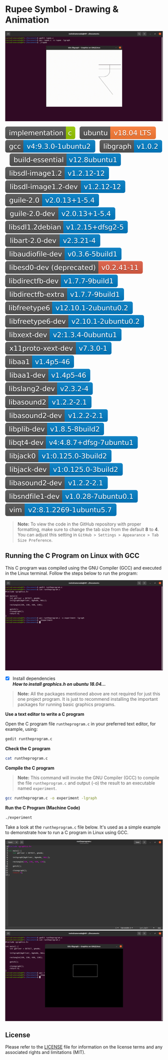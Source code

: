 # Rupee Symbol - Drawing & Animation

![Screenshot](rupee.gif?raw=true)

![Badge](badges/badge-01.svg?raw=true&sanitize=true)&emsp;![Badge](badges/badge-02.svg?raw=true&sanitize=true)&emsp;![Badge](badges/badge-03.svg?raw=true&sanitize=true)&emsp;![Badge](badges/badge-04.svg?raw=true&sanitize=true)&emsp;![Badge](badges/badge-05.svg?raw=true&sanitize=true)&emsp;![Badge](badges/badge-06.svg?raw=true&sanitize=true)&emsp;![Badge](badges/badge-07.svg?raw=true&sanitize=true)&emsp;![Badge](badges/badge-08.svg?raw=true&sanitize=true)&emsp;![Badge](badges/badge-09.svg?raw=true&sanitize=true)&emsp;![Badge](badges/badge-10.svg?raw=true&sanitize=true)&emsp;![Badge](badges/badge-11.svg?raw=true&sanitize=true)&emsp;![Badge](badges/badge-12.svg?raw=true&sanitize=true)&emsp;![Badge](badges/badge-13.svg?raw=true&sanitize=true)&emsp;![Badge](badges/badge-14.svg?raw=true&sanitize=true)&emsp;![Badge](badges/badge-15.svg?raw=true&sanitize=true)&emsp;![Badge](badges/badge-16.svg?raw=true&sanitize=true)&emsp;![Badge](badges/badge-17.svg?raw=true&sanitize=true)&emsp;![Badge](badges/badge-18.svg?raw=true&sanitize=true)&emsp;![Badge](badges/badge-19.svg?raw=true&sanitize=true)&emsp;![Badge](badges/badge-20.svg?raw=true&sanitize=true)&emsp;![Badge](badges/badge-21.svg?raw=true&sanitize=true)&emsp;![Badge](badges/badge-22.svg?raw=true&sanitize=true)&emsp;![Badge](badges/badge-23.svg?raw=true&sanitize=true)&emsp;![Badge](badges/badge-24.svg?raw=true&sanitize=true)&emsp;![Badge](badges/badge-25.svg?raw=true&sanitize=true)&emsp;![Badge](badges/badge-26.svg?raw=true&sanitize=true)&emsp;![Badge](badges/badge-27.svg?raw=true&sanitize=true)&emsp;![Badge](badges/badge-28.svg?raw=true&sanitize=true)&emsp;![Badge](badges/badge-29.svg?raw=true&sanitize=true)&emsp;![Badge](badges/badge-30.svg?raw=true&sanitize=true)&emsp;![Badge](badges/badge-31.svg?raw=true&sanitize=true&sanitize=true)

> **Note:** To view the code in the GitHub repository with proper formatting, make sure to change the tab size from the default **8** to **4**. You can adjust this setting in `GitHub > Settings > Appearance > Tab Size Preference`.

## Running the C Program on Linux with GCC
This C program was compiled using the GNU Compiler (GCC) and executed in the Linux terminal. Follow the steps below to run the program:

![Screenshot](run-the-program-1.png?raw=true)

- [x] Install dependencies \
***How to install graphics.h on ubuntu 18.04...***

> **Note:** All the packages mentioned above are not required for just this one project program. It is just to recommend installing the important packages for running basic graphics programs.

**Use a text editor to write a C program** 

Open the C program file `runtheprogram.c` in your preferred text editor, for example, using:
```bash
gedit runtheprogram.c
```
**Check the C program**
```bash
cat runtheprogram.c
```
**Compile the C program**
> **Note:** This command will invoke the GNU Compiler (GCC) to compile the file `runtheprogram.c` and output (-o) the result to an executable named `experiment`.

```bash
gcc runtheprogram.c -o experiment -lgraph
```
**Run the C Program (Machine Code)**
```bash
./experiment
```
Take a look at the `runtheprogram.c` file below. It's used as a simple example to demonstrate how to run a C program in Linux using GCC.

![Screenshot](run-the-program-2.png?raw=true)
![Screenshot](run-the-program-3.png?raw=true)

## License
Please refer to the [LICENSE](LICENSE) file for information on the license terms and any associated rights and limitations (MIT).
